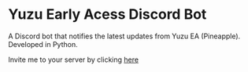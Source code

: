 # Yuzu Early Acess Discord Bot
A Discord bot that notifies the latest updates from Yuzu EA (Pineapple). Developed in Python.

Invite me to your server by clicking [here](https://discord.com/api/oauth2/authorize?client_id=1114600548499476590&permissions=8&scope=bot)
